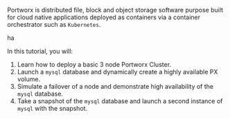 Portworx is distributed file, block and object storage software purpose built for cloud native applications deployed as containers via a container orchestrator such as `Kubernetes`.

ha

In this tutorial, you will:

1. Learn how to deploy a basic 3 node Portworx Cluster.
2. Launch a `mysql` database and dynamically create a highly available PX volume.
3. Simulate a failover of a node and demonstrate high availability of the `mysql` database.
4. Take a snapshot of the `mysql` database and launch a second instance of `mysql` with the snapshot.
